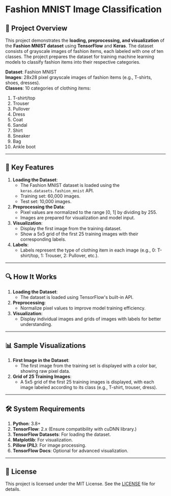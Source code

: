 # Fashion MNIST Image Classification  

## 📌 Project Overview  
This project demonstrates the **loading, preprocessing, and visualization** of the **Fashion MNIST dataset** using **TensorFlow** and **Keras**. The dataset consists of grayscale images of fashion items, each labeled with one of ten classes. The project prepares the dataset for training machine learning models to classify fashion items into their respective categories.  

**Dataset**: Fashion MNIST  
**Images**: 28x28 pixel grayscale images of fashion items (e.g., T-shirts, shoes, dresses).  
**Classes**: 10 categories of clothing items:  
1. T-shirt/top  
2. Trouser  
3. Pullover  
4. Dress  
5. Coat  
6. Sandal  
7. Shirt  
8. Sneaker  
9. Bag  
10. Ankle boot  

---

## 🚀 Key Features  
1. **Loading the Dataset**:  
   - The Fashion MNIST dataset is loaded using the `keras.datasets.fashion_mnist` API.  
   - Training set: 60,000 images.  
   - Test set: 10,000 images.  
2. **Preprocessing the Data**:  
   - Pixel values are normalized to the range [0, 1] by dividing by 255.  
   - Images are prepared for visualization and model input.  
3. **Visualization**:  
   - Display the first image from the training dataset.  
   - Show a 5x5 grid of the first 25 training images with their corresponding labels.  
4. **Labels**:  
   - Labels represent the type of clothing item in each image (e.g., 0: T-shirt/top, 1: Trouser, 2: Pullover, etc.).  

---

## 🔍 How It Works  
1. **Loading the Dataset**:  
   - The dataset is loaded using TensorFlow's built-in API.  
2. **Preprocessing**:  
   - Normalize pixel values to improve model training efficiency.  
3. **Visualization**:  
   - Display individual images and grids of images with labels for better understanding.  

---

## 📊 Sample Visualizations  
1. **First Image in the Dataset**:  
   - The first image from the training set is displayed with a color bar, showing raw pixel data.  
2. **Grid of 25 Training Images**:  
   - A 5x5 grid of the first 25 training images is displayed, with each image labeled according to its class (e.g., T-shirt, trouser, dress).  

---

## 🛠 System Requirements  
1. **Python**: 3.8+  
2. **TensorFlow**: 2.x (Ensure compatibility with cuDNN library.)  
3. **TensorFlow Datasets**: For loading the dataset.  
4. **Matplotlib**: For visualization.  
5. **Pillow (PIL)**: For image processing.  
6. **TensorFlow Docs**: Optional for advanced visualization.  

---

## 📄 License  
This project is licensed under the MIT License. See the [LICENSE](LICENSE) file for details.  
